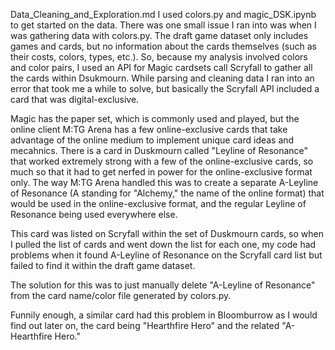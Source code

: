 Data_Cleaning_and_Exploration.md
I used colors.py and magic_DSK.ipynb to get started on the data.
There was one small issue I ran into was when I was gathering data with colors.py.
The draft game dataset only includes games and cards, but no information about the cards themselves (such as their costs, colors, types, etc.). So, because my analysis involved colors and color pairs, I used an API for Magic cardsets call Scryfall to gather all the cards within Dsukmourn. While parsing and cleaning data I ran into an error that took me a while to solve, but basically the Scryfall API included a card that was digital-exclusive.

Magic has the paper set, which is commonly used and played, but the online client M:TG Arena has a few online-exclusive cards that take advantage of the online medium to implement unique card ideas and mecahnics. There is a card in Duskmourn called "Leyline of Resonance" that worked extremely strong with a few of the online-exclusive cards, so much so that it had to get nerfed in power for the online-exclusive format only. The way M:TG Arena handled this was to create a separate A-Leyline of Resonance (A standing for "Alchemy," the name of the online format) that would be used in the online-exclusive format, and the regular Leyline of Resonance being used everywhere else.

 This card was listed on Scryfall within the set of Duskmourn cards, so when I pulled the list of cards and went down the list for each one, my code had problems when it found A-Leyline of Resonance on the Scryfall card list but failed to find it within the draft game dataset. 

 The solution for this was to just manually delete "A-Leyline of Resonance" from the card name/color file generated by colors.py.

 Funnily enough, a similar card had this problem in Bloomburrow as I would find out later on, the card being "Hearthfire Hero" and the related "A-Hearthfire Hero."